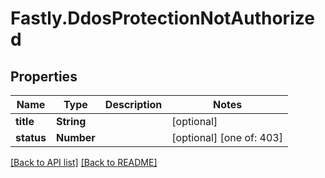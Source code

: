 # Fastly.DdosProtectionNotAuthorized

## Properties

Name | Type | Description | Notes
------------ | ------------- | ------------- | -------------
**title** | **String** |  | [optional] 
**status** | **Number** |  | [optional]  [one of: 403]


[[Back to API list]](../../README.md#endpoints) [[Back to README]](../../README.md)
